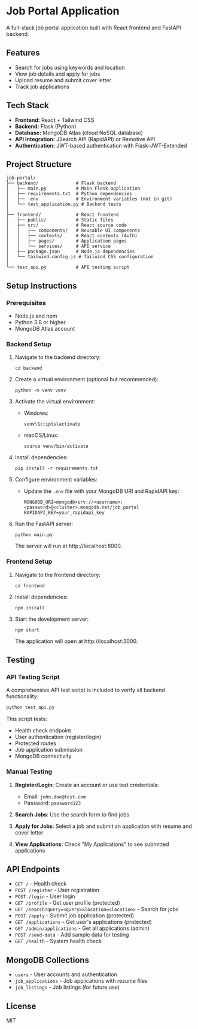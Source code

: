# Job Portal Application

A full-stack job portal application built with React frontend and FastAPI backend.

## Features

- Search for jobs using keywords and location
- View job details and apply for jobs
- Upload resume and submit cover letter
- Track job applications

## Tech Stack

- **Frontend:** React + Tailwind CSS
- **Backend:** Flask (Python)
- **Database:** MongoDB Atlas (cloud NoSQL database)
- **API Integration:** JSearch API (RapidAPI) or Remotive API
- **Authentication:** JWT-based authentication with Flask-JWT-Extended

## Project Structure

```
job-portal/
├── backend/              # Flask backend
│   ├── main.py           # Main Flask application
│   ├── requirements.txt  # Python dependencies
│   ├── .env              # Environment variables (not in git)
│   └── test_application.py # Backend tests
│
├── frontend/             # React frontend
│   ├── public/           # Static files
│   ├── src/              # React source code
│   │   ├── components/   # Reusable UI components
│   │   ├── contexts/     # React contexts (Auth)
│   │   ├── pages/        # Application pages
│   │   └── services/     # API service
│   ├── package.json      # Node.js dependencies
│   └── tailwind.config.js # Tailwind CSS configuration
│
└── test_api.py           # API testing script
```

## Setup Instructions

### Prerequisites

- Node.js and npm
- Python 3.8 or higher
- MongoDB Atlas account

### Backend Setup

1. Navigate to the backend directory:
   ```
   cd backend
   ```

2. Create a virtual environment (optional but recommended):
   ```
   python -m venv venv
   ```

3. Activate the virtual environment:
   - Windows:
     ```
     venv\Scripts\activate
     ```
   - macOS/Linux:
     ```
     source venv/bin/activate
     ```

4. Install dependencies:
   ```
   pip install -r requirements.txt
   ```

5. Configure environment variables:
   - Update the `.env` file with your MongoDB URI and RapidAPI key:
     ```
     MONGODB_URI=mongodb+srv://<username>:<password>@<cluster>.mongodb.net/job_portal
     RAPIDAPI_KEY=your_rapidapi_key
     ```

6. Run the FastAPI server:
   ```
   python main.py
   ```
   The server will run at http://localhost:8000.

### Frontend Setup

1. Navigate to the frontend directory:
   ```
   cd frontend
   ```

2. Install dependencies:
   ```
   npm install
   ```

3. Start the development server:
   ```
   npm start
   ```
   The application will open at http://localhost:3000.

## Testing

### API Testing Script

A comprehensive API test script is included to verify all backend functionality:

```bash
python test_api.py
```

This script tests:
- Health check endpoint
- User authentication (register/login)
- Protected routes
- Job application submission
- MongoDB connectivity

### Manual Testing

1. **Register/Login**: Create an account or use test credentials:
   - Email: `john.doe@test.com`
   - Password: `password123`

2. **Search Jobs**: Use the search form to find jobs
3. **Apply for Jobs**: Select a job and submit an application with resume and cover letter
4. **View Applications**: Check "My Applications" to see submitted applications

## API Endpoints

- `GET /` - Health check
- `POST /register` - User registration
- `POST /login` - User login
- `GET /profile` - Get user profile (protected)
- `GET /search?query=<query>&location=<location>` - Search for jobs
- `POST /apply` - Submit job application (protected)
- `GET /applications` - Get user's applications (protected)
- `GET /admin/applications` - Get all applications (admin)
- `POST /seed-data` - Add sample data for testing
- `GET /health` - System health check

## MongoDB Collections

- `users` - User accounts and authentication
- `job_applications` - Job applications with resume files
- `job_listings` - Job listings (for future use)

## License

MIT
